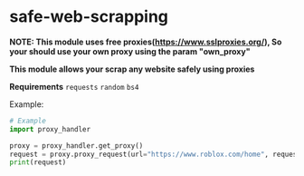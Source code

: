 # safe-web-scrapping

**NOTE: This module uses free proxies(https://www.sslproxies.org/), So your should use your own proxy using the param "own_proxy"**

**This module allows your scrap any website safely using proxies**

**Requirements**
`requests`
`random`
`bs4`

Example:
```py
# Example
import proxy_handler

proxy = proxy_handler.get_proxy()
request = proxy.proxy_request(url="https://www.roblox.com/home", request_type="get")
print(request)
```
